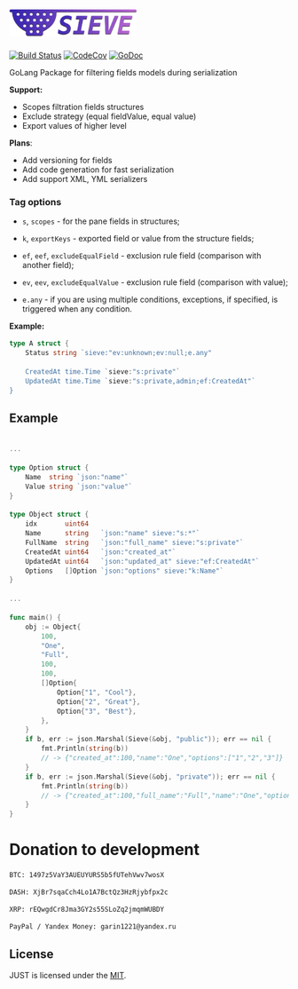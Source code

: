 # <img height="48" src="https://raw.githubusercontent.com/itrabbit/sieve/master/logo.png">

[![Build Status](https://travis-ci.org/itrabbit/sieve.svg?branch=master)](https://travis-ci.org/itrabbit/sieve)
 [![CodeCov](https://codecov.io/gh/itrabbit/sieve/branch/master/graph/badge.svg)](https://codecov.io/gh/itrabbit/sieve)
 [![GoDoc](https://godoc.org/github.com/itrabbit/sieve?status.svg)](https://godoc.org/github.com/itrabbit/sieve)

GoLang Package for filtering fields models during serialization

**Support:**

- Scopes filtration fields structures
- Exclude strategy (equal fieldValue, equal value)
- Export values of higher level

**Plans**:
- Add versioning for fields
- Add code generation for fast serialization
- Add support XML, YML serializers


### Tag options

- `s`, `scopes` - for the pane fields in structures;

- `k`, `exportKeys` - exported field or value from the structure fields;

- `ef`, `eef`, `excludeEqualField` - exclusion rule field (comparison with another field);

- `ev`, `eev`, `excludeEqualValue` -  exclusion rule field (comparison with value);

- `e.any` - if you are using multiple conditions, exceptions, if specified, is triggered when any condition.

**Example:**
```go
type A struct {
    Status string `sieve:"ev:unknown;ev:null;e.any"

    CreatedAt time.Time `sieve:"s:private"`
    UpdatedAt time.Time `sieve:"s:private,admin;ef:CreatedAt"`
}
```

## Example

```go

...

type Option struct {
    Name  string `json:"name"`
    Value string `json:"value"`
}

type Object struct {
    idx       uint64
    Name      string   `json:"name" sieve:"s:*"`
    FullName  string   `json:"full_name" sieve:"s:private"`
    CreatedAt uint64   `json:"created_at"`
    UpdatedAt uint64   `json:"updated_at" sieve:"ef:CreatedAt"`
    Options   []Option `json:"options" sieve:"k:Name"`
}

...

func main() {
    obj := Object{
        100,
        "One",
        "Full",
        100,
        100,
        []Option{
            Option{"1", "Cool"},
            Option{"2", "Great"},
            Option{"3", "Best"},
        },
    }
    if b, err := json.Marshal(Sieve(&obj, "public")); err == nil {
        fmt.Println(string(b))
        // -> {"created_at":100,"name":"One","options":["1","2","3"]}
    }
    if b, err := json.Marshal(Sieve(&obj, "private")); err == nil {
        fmt.Println(string(b))
        // -> {"created_at":100,"full_name":"Full","name":"One","options":["1","2","3"]}
    }
}
```


# Donation to development

`BTC: 1497z5VaY3AUEUYURS5b5fUTehVwv7wosX`

`DASH: XjBr7sqaCch4Lo1A7BctQz3HzRjybfpx2c`

`XRP: rEQwgdCr8Jma3GY2s55SLoZq2jmqmWUBDY`

`PayPal / Yandex Money: garin1221@yandex.ru`


## License

JUST is licensed under the [MIT](LICENSE).
